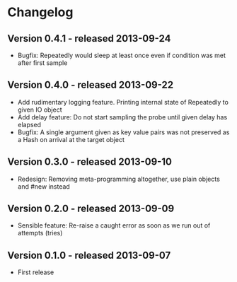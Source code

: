 Changelog
=========

Version 0.4.1 - released 2013-09-24
-------------

* Bugfix: Repeatedly would sleep at least once even if condition was met after first sample

Version 0.4.0 - released 2013-09-22
-------------

* Add rudimentary logging feature. Printing internal state of Repeatedly to given IO object
* Add delay feature: Do not start sampling the probe until given delay has elapsed
* Bugfix: A single argument given as key value pairs was not preserved as a Hash on arrival at the target object

Version 0.3.0 - released 2013-09-10
-------------

* Redesign: Removing meta-programming altogether, use plain objects and #new instead


Version 0.2.0 - released 2013-09-09
-------------

* Sensible feature: Re-raise a caught error as soon as we run out of attempts (tries)


Version 0.1.0 - released 2013-09-07
-------------

* First release

